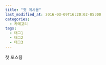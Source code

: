 ```yaml
---
title: "첫 게시물"
last_modified_at: 2016-03-09T16:20:02-05:00
categories:
  - 카테고리
tags:
  - 태그1
  - 태그2
  - 태그3
---
```


첫 포스팅